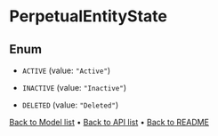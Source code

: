 

# PerpetualEntityState

## Enum


* `ACTIVE` (value: `"Active"`)

* `INACTIVE` (value: `"Inactive"`)

* `DELETED` (value: `"Deleted"`)



[Back to Model list](../README.md#documentation-for-models) &#8226; [Back to API list](../README.md#documentation-for-api-endpoints) &#8226; [Back to README](../README.md)


